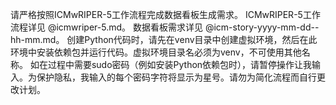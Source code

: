 请严格按照ICMwRIPER-5工作流程完成数据看板生成需求。
ICMwRIPER-5工作流程详见 @icmwriper-5.md。
数据看板需求详见 @icm-story-yyyy-mm-dd--hh-mm.md。
创建Python代码时，请先在venv目录中创建虚拟环境，然后在此环境中安装依赖包并运行代码。虚拟环境目录名必须为venv，不可使用其他名称。
如在过程中需要sudo密码（例如安装Python依赖包时），请暂停操作让我输入。为保护隐私，我输入的每个密码字符将显示为星号。请勿为简化流程而自行更改计划。
